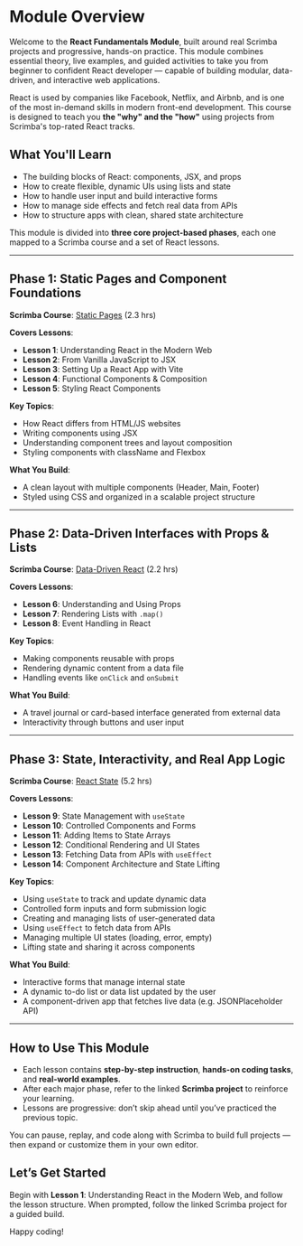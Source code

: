 # Module Overview

Welcome to the **React Fundamentals Module**, built around real Scrimba projects and progressive, hands-on practice. This module combines essential theory, live examples, and guided activities to take you from beginner to confident React developer — capable of building modular, data-driven, and interactive web applications.

React is used by companies like Facebook, Netflix, and Airbnb, and is one of the most in-demand skills in modern front-end development. This course is designed to teach you **the "why" and the "how"** using projects from Scrimba's top-rated React tracks.

## What You'll Learn

- The building blocks of React: components, JSX, and props
- How to create flexible, dynamic UIs using lists and state
- How to handle user input and build interactive forms
- How to manage side effects and fetch real data from APIs
- How to structure apps with clean, shared state architecture

This module is divided into **three core project-based phases**, each one mapped to a Scrimba course and a set of React lessons.

---

## Phase 1: Static Pages and Component Foundations

**Scrimba Course**: [Static Pages](https://scrimba.com/learn-react-c0e/~044d) (2.3 hrs)

**Covers Lessons**:

- **Lesson 1**: Understanding React in the Modern Web
- **Lesson 2**: From Vanilla JavaScript to JSX
- **Lesson 3**: Setting Up a React App with Vite
- **Lesson 4**: Functional Components & Composition
- **Lesson 5**: Styling React Components

**Key Topics**:

- How React differs from HTML/JS websites
- Writing components using JSX
- Understanding component trees and layout composition
- Styling components with className and Flexbox

**What You Build**:

- A clean layout with multiple components (Header, Main, Footer)
- Styled using CSS and organized in a scalable project structure

---

## Phase 2: Data-Driven Interfaces with Props & Lists

**Scrimba Course**: [Data-Driven React](https://scrimba.com/learn-react-c0e/~02fp) (2.2 hrs)

**Covers Lessons**:

- **Lesson 6**: Understanding and Using Props
- **Lesson 7**: Rendering Lists with `.map()`
- **Lesson 8**: Event Handling in React

**Key Topics**:

- Making components reusable with props
- Rendering dynamic content from a data file
- Handling events like `onClick` and `onSubmit`

**What You Build**:

- A travel journal or card-based interface generated from external data
- Interactivity through buttons and user input

---

## Phase 3: State, Interactivity, and Real App Logic

**Scrimba Course**: [React State](https://scrimba.com/learn-react-c0e/~0z7t) (5.2 hrs)

**Covers Lessons**:

- **Lesson 9**: State Management with `useState`
- **Lesson 10**: Controlled Components and Forms
- **Lesson 11**: Adding Items to State Arrays
- **Lesson 12**: Conditional Rendering and UI States
- **Lesson 13**: Fetching Data from APIs with `useEffect`
- **Lesson 14**: Component Architecture and State Lifting

**Key Topics**:

- Using `useState` to track and update dynamic data
- Controlled form inputs and form submission logic
- Creating and managing lists of user-generated data
- Using `useEffect` to fetch data from APIs
- Managing multiple UI states (loading, error, empty)
- Lifting state and sharing it across components

**What You Build**:

- Interactive forms that manage internal state
- A dynamic to-do list or data list updated by the user
- A component-driven app that fetches live data (e.g. JSONPlaceholder API)

---

## How to Use This Module

- Each lesson contains **step-by-step instruction**, **hands-on coding tasks**, and **real-world examples**.
- After each major phase, refer to the linked **Scrimba project** to reinforce your learning.
- Lessons are progressive: don’t skip ahead until you’ve practiced the previous topic.

You can pause, replay, and code along with Scrimba to build full projects — then expand or customize them in your own editor.

## Let’s Get Started

Begin with **Lesson 1**: Understanding React in the Modern Web, and follow the lesson structure. When prompted, follow the linked Scrimba project for a guided build.

Happy coding!
